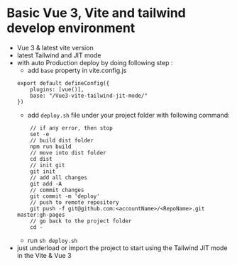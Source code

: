 # Basic Vue 3, Vite and tailwind develop environment
* Vue 3 & latest vite version
* latest Tailwind and JIT mode
* with auto Production deploy by doing following step : 
    * add `base` property in vite.config.js
    ```javascript=
    export default defineConfig({
        plugins: [vue()],
        base: "/Vue3-vite-tailwind-jit-mode/"
    })
    ```
    * add `deploy.sh` file under your project folder with following command:
    ```shell=
        // if any error, then stop
        set -e
        // build dist folder
        npm run build
        // move into dist folder
        cd dist
        // init git 
        git init
        // add all changes
        git add -A
        // commit changes
        git commit -m 'deploy'
        // push to remote repository
        git push -f git@github.com:<accountName>/<RepoName>.git master:gh-pages
        // go back to the project folder
        cd -
    ```
    * run `sh deploy.sh`
* just underload or import the project to start using the  Tailwind JIT mode in the Vite & Vue 3 